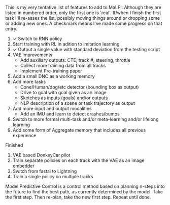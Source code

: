 This is my very tentative list of features to add to MaLPi. Although they are listed in numbered order, only the first one is 'real'. If/when I finish the first task I'll re-asses the list, possibly moving things around or dropping some or adding new ones. A checkmark means I've made some progress on that entry.

1. ✓ Switch to RNN policy
1. Start training with RL in adition to imitation learning
1. ✓ Output a single value with standard deviation from the testing script
1. VAE improvements
    * Add auxiliary outputs: CTE, track #, steering, throttle
    * Collect more training data from all tracks
    * Implement Pre-training paper
1. Add a small DNC as a working memory
1. Add more tasks
    * Cone/Human/dog/etc detector (bounding box as output)
    * Drive to goal with goal given as an image
    * Sketches as inputs (goals) and/or outputs
    * NLP description of a scene or task trajectory as output
1. Add more input and output modalities
    * Add an IMU and learn to detect crashes/bumps
1. Switch to more formal multi-task and/or meta-learning and/or lifelong learning
1. Add some form of Aggregate memory that includes all previous experience

Finished

1. VAE based DonkeyCar pilot
1. Train separate policies on each track with the VAE as an image embedder
1. Switch from fastai to Lightning
1. Train a single policy on multiple tracks

Model Predictive Control is a control method based on planning n-steps into the future to find the best path, as currently determined by the model. Take the first step. Then re-plan, take the new first step. Repeat until done.
